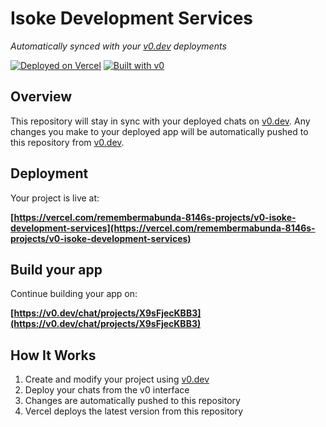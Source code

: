 # Isoke Development Services

*Automatically synced with your [v0.dev](https://v0.dev) deployments*

[![Deployed on Vercel](https://img.shields.io/badge/Deployed%20on-Vercel-black?style=for-the-badge&logo=vercel)](https://vercel.com/remembermabunda-8146s-projects/v0-isoke-development-services)
[![Built with v0](https://img.shields.io/badge/Built%20with-v0.dev-black?style=for-the-badge)](https://v0.dev/chat/projects/X9sFjecKBB3)

## Overview

This repository will stay in sync with your deployed chats on [v0.dev](https://v0.dev).
Any changes you make to your deployed app will be automatically pushed to this repository from [v0.dev](https://v0.dev).

## Deployment

Your project is live at:

**[https://vercel.com/remembermabunda-8146s-projects/v0-isoke-development-services](https://vercel.com/remembermabunda-8146s-projects/v0-isoke-development-services)**

## Build your app

Continue building your app on:

**[https://v0.dev/chat/projects/X9sFjecKBB3](https://v0.dev/chat/projects/X9sFjecKBB3)**

## How It Works

1. Create and modify your project using [v0.dev](https://v0.dev)
2. Deploy your chats from the v0 interface
3. Changes are automatically pushed to this repository
4. Vercel deploys the latest version from this repository
